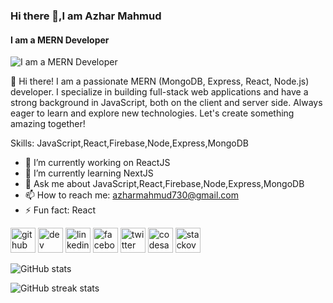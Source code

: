 ### Hi there 👋,I am Azhar Mahmud
#### I am a MERN Developer
![I am a MERN Developer](https://scontent.fdac20-1.fna.fbcdn.net/v/t39.30808-6/450892493_1616651082512520_2380345919623164313_n.png?stp=dst-png_s960x960&_nc_cat=102&ccb=1-7&_nc_sid=cc71e4&_nc_ohc=bjVhotFQ8J0Q7kNvgFp5Zs8&_nc_ht=scontent.fdac20-1.fna&oh=00_AYA9utrybqHQv22Rg1aa55aXLxVCOks2lc5SgiHOrWMOzQ&oe=669A6542)

👋 Hi there! I am a passionate MERN (MongoDB, Express, React, Node.js) developer. I specialize in building full-stack web applications and have a strong background in JavaScript, both on the client and server side. Always eager to learn and explore new technologies. Let's create something amazing together!

Skills: JavaScript,React,Firebase,Node,Express,MongoDB

- 🔭 I’m currently working on ReactJS 
- 🌱 I’m currently learning NextJS 
- 💬 Ask me about JavaScript,React,Firebase,Node,Express,MongoDB 
- 📫 How to reach me: azharmahmud730@gmail.com 
- ⚡ Fun fact: React 


[<img src='https://cdn.jsdelivr.net/npm/simple-icons@3.0.1/icons/github.svg' alt='github' height='40'>](https://github.com/Azhar730)  [<img src='https://cdn.jsdelivr.net/npm/simple-icons@3.0.1/icons/dev-dot-to.svg' alt='dev' height='40'>](https://dev.to/azhar_mahmud_eebea88ced1a)  [<img src='https://cdn.jsdelivr.net/npm/simple-icons@3.0.1/icons/linkedin.svg' alt='linkedin' height='40'>](https://www.linkedin.com/in/azhar-mahmud-437306267/)  [<img src='https://cdn.jsdelivr.net/npm/simple-icons@3.0.1/icons/facebook.svg' alt='facebook' height='40'>](https://www.facebook.com/mdajhar.mahmud.940)  [<img src='https://cdn.jsdelivr.net/npm/simple-icons@3.0.1/icons/twitter.svg' alt='twitter' height='40'>](https://twitter.com/azharmahmud730)  [<img src='https://cdn.jsdelivr.net/npm/simple-icons@3.0.1/icons/codesandbox.svg' alt='codesandbox' height='40'>](https://codesandbox.io/u/azharmahmud730)  [<img src='https://cdn.jsdelivr.net/npm/simple-icons@3.0.1/icons/stackoverflow.svg' alt='stackoverflow' height='40'>](https://stackoverflow.com/users/21730616/azhar-mahmud)  

![GitHub stats](https://github-readme-stats.vercel.app/api?username=Azhar730&show_icons=true)  

![GitHub streak stats](https://streak-stats.demolab.com/?user=Azhar730)


